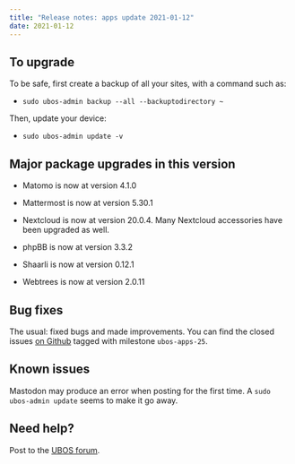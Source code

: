```yaml
---
title: "Release notes: apps update 2021-01-12"
date: 2021-01-12
---
```


## To upgrade

To be safe, first create a backup of all your sites, with a command such as:

* ``sudo ubos-admin backup --all --backuptodirectory ~``

Then, update your device:

* ``sudo ubos-admin update -v``

## Major package upgrades in this version

* Matomo is now at version 4.1.0

* Mattermost is now at version 5.30.1

* Nextcloud is now at version 20.0.4. Many Nextcloud accessories have been
  upgraded as well.

* phpBB is now at version 3.3.2

* Shaarli is now at version 0.12.1

* Webtrees is now at version 2.0.11

## Bug fixes

The usual: fixed bugs and made improvements. You can find the closed issues
[on Github](https://github.com/uboslinux/) tagged with milestone ``ubos-apps-25``.

## Known issues

Mastodon may produce an error when posting for the first time. A
``sudo ubos-admin update`` seems to make it go away.

## Need help?

Post to the [UBOS forum](https://forum.ubos.net/).
